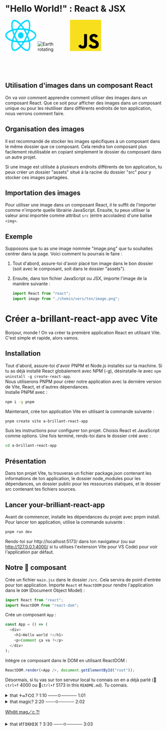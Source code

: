 # "Hello World!" : React & JSX

<div>
<img src="src/assets/react.svg" alt="React Logo" width="100" height="100" style="display: inline-block; margin: 0 auto;">
<img src="src/assets/Rotating-earth-animated-unscreened.gif" alt="Earth rotating" width="100" height="100" style="display: inline-block; margin: 0 auto;">
<img src="src/assets/Unofficial_JavaScript_logo_2.svg" alt="Javascript Logo" width="100" height="100" style="display: inline-block; margin: 0 auto;">
</div>

## Utilisation d'images dans un composant React 

On va voir comment apprendre comment utiliser des images dans un composant React. Que ce soit pour afficher des images dans un composant unique ou pour les réutiliser dans différents endroits de ton application, nous verrons comment faire.

## Organisation des images

Il est recommandé de stocker les images spécifiques à un composant dans le même dossier que ce composant. Cela rendra ton composant plus facilement réutilisable en copiant simplement le dossier du composant dans un autre projet.

Si une image est utilisée à plusieurs endroits différents de ton application, tu peux créer un dossier "assets" situé à la racine du dossier "src" pour y stocker ces images partagées.

## Importation des images

Pour utiliser une image dans un composant React, il te suffit de l'importer comme n'importe quelle librairie JavaScript. Ensuite, tu peux utiliser la valeur ainsi importée comme attribut `src` (entre accolades) d'une balise `<img>`.

## Exemple

Supposons que tu as une image nommée "image.png" que tu souhaites centrer dans ta page. Voici comment tu pourrais le faire :

1. Tout d'abord, assure-toi d'avoir placé ton image dans le bon dossier (soit avec le composant, soit dans le dossier "assets").

2. Ensuite, dans ton fichier JavaScript ou JSX, importe l'image de la manière suivante :
   ```javascript
   import React from "react";
   import image from "./chemin/vers/ton/image.png";
   ```

# Créer a-brillant-react-app avec Vite

Bonjour, monde ! On va créer ta première application React en utilisant Vite. C'est simple et rapide, alors vamos.

## Installation

Tout d'abord, assure-toi d'avoir PNPM et Node.js installés sur ta machine. Si tu as déjà installé React globalement avec NPM (-g), désinstalle-le avec `npm uninstall -g create-react-app`. <br>
Nous utiliserons PNPM pour créer notre application avec la dernière version de Vite, React, et d'autres dépendances. <br>
Installe PNPM avec :

```bash
npm i -g pnpm
```

Maintenant, crée ton application Vite en utilisant la commande suivante :

```bash
pnpm create vite a-brillant-react-app
```

Suis les instructions pour configurer ton projet. Choisis React et JavaScript comme options. Une fois terminé, rends-toi dans le dossier créé avec :

```bash
cd a-brillant-react-app
```

## Présentation

Dans ton projet Vite, tu trouveras un fichier package.json contenant les informations de ton application, le dossier node_modules pour les dépendances, un dossier public pour les ressources statiques, et le dossier src contenant tes fichiers sources.

## Lancer your-brilliant-react-app

Avant de commencer, installe les dépendances du projet avec pnpm install. Pour lancer ton application, utilise la commande suivante :

```bash
pnpm run dev
```

Rends-toi sur http://localhost:5173/ dans ton navigateur (ou sur http://127.0.0.1:4000/ si tu utilises l'extension Vite pour VS Code) pour voir l'application par défaut.

## Notre 🥇 composant

Crée un fichier `main.jsx` dans le dossier `/src`. Cela servira de point d'entrée pour ton application. Importe `React` et `ReactDOM` pour rendre l'application dans le `DOM` (Document Object Model) :

```javascript
import React from "react";
import ReactDOM from "react-dom";
```

Crée un composant `App` :

```javascript
const App = () => (
  <div>
    <h1>Hello world !</h1>
    <p>Comment ça va ?</p>
  </div>
);
```

Intègre ce composant dans le DOM en utilisant ReactDOM :

```javascript
ReactDOM.render(<App />, document.getElementById("root"));
```

Désormais, si tu vas sur ton serveur local tu connais on en a déjà parlé (🔎`ctrl+f` 4000 ou 🔎`ctrl+f` 5173 in this `README.md`). Tu connais.

<details>
<summary>that ⵜⴰⵢⵔⵉ ? 1:10 ───ㅇ───── 1:01 </summary>
Cette brilliant-app est ton tout premier composant React ! 🧧
</details>

<details>
<summary>that magic? 2:20 ───ㅇ───── 2:02 </summary>
🥏 I am also a DJ ! 👀  
⚡ 🔊 Come check my other portfolio and enjoy the 🔊 ▶︎ •၊၊||၊|။||||။‌‌‌‌‌၊|• 0:99 🎺 [ⵍⵢⵓⴱⵓⴼ](https://www.youtube.com/playlist?list=PLNcTKDW0oKbxBDSO-XiHc-b3JNFTqdYvt) 🎺 & [come here if you like what you hear !](https://www.linkedin.com/in/ikrame-saadi/) 🔊 !⚡
</details>

<a href="https://www.youtube.com/watch?v=BTyQSIJAAgE" target="_blank">Wh@t mag🪄c ?!</a>

<details>
<summary>that ⵍⵢⵓⴱⵓⴼ ? 3:30 ───ㅇ───── 3:03 </summary>
🥏 I am also a DJ ! 👀  
⚡ 🔊 Come check my other portfolio and enjoy the 🔊 ▶︎ •၊၊||၊|။||||။‌‌‌‌‌၊|• 0:99 🎺 [ⵍⵢⵓⴱⵓⴼ](https://www.youtube.com/playlist?list=PLNcTKDW0oKbxBDSO-XiHc-b3JNFTqdYvt) 🎺 & [come here if you like what you hear !](https://www.linkedin.com/in/ikrame-saadi/) 🔊 !⚡
</details>
